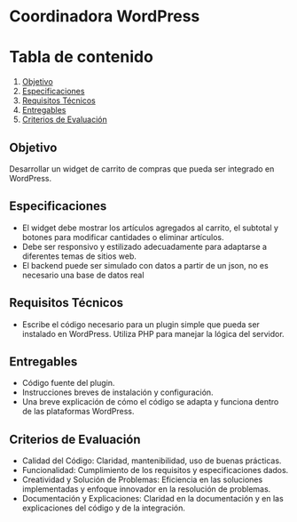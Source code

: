 # Coordinadora WordPress

# Tabla de contenido
1. [Objetivo](#objetivo)
2. [Especificaciones](#especificaciones)
3. [Requisitos Técnicos](#requisitos-técnicos)
4. [Entregables](#entregables)
5. [Criterios de Evaluación](#criterios-de-evaluación)

## Objetivo
Desarrollar un widget de carrito de compras que pueda ser integrado en WordPress.

## Especificaciones
- El widget debe mostrar los artículos agregados al carrito, el subtotal y botones para modificar cantidades o eliminar artículos.
- Debe ser responsivo y estilizado adecuadamente para adaptarse a diferentes temas de sitios web.
- El backend puede ser simulado con datos a partir de un json, no es necesario una base de datos real

## Requisitos Técnicos
- Escribe el código necesario para un plugin simple que pueda ser instalado en WordPress. Utiliza PHP para manejar la lógica del servidor.

## Entregables
- Código fuente del plugin.
- Instrucciones breves de instalación y configuración.
- Una breve explicación de cómo el código se adapta y funciona dentro de las plataformas WordPress.

## Criterios de Evaluación
- Calidad del Código: Claridad, mantenibilidad, uso de buenas prácticas.
- Funcionalidad: Cumplimiento de los requisitos y especificaciones dados.
- Creatividad y Solución de Problemas: Eficiencia en las soluciones implementadas y enfoque innovador en la resolución de problemas.
- Documentación y Explicaciones: Claridad en la documentación y en las explicaciones del código y de la integración.